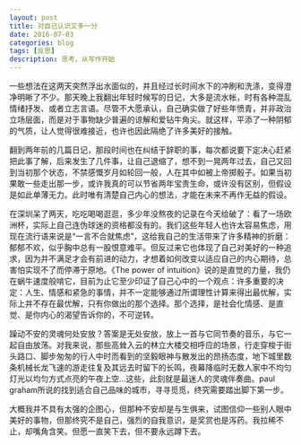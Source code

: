 ```yaml
---
layout: post
title: 对自己认识又多一分
date: 2016-07-03
categories: blog
tags: [反思]
description: 思考，从写作开始
---
```


一些想法在这两天突然浮出水面似的，并且经过长时间水下的冲刷和洗涤，变得澄净明晰了不少。那天晚上我翻出年轻时候写的日记，大多是流水帐，时有各种混乱情绪抒发、或者立志言语。尽管不大愿承认，自己确实做了好些年愤青，并非政治立场层面，而是对于事物缺少普遍的谅解和爱钻牛角尖。就这样，平添了一种阴郁的气质，让人觉得很难接近，也许也因此隔绝了许多美好的接触。

翻到两年前的几篇日记，那段时间也在纠结于辞职的事，每次都说要下定决心赶紧把此事了解，后来发生了几件事，让自己退缩了，想不到一晃两年过去，自己又回到当初那个状态，不禁感慨岁月如轮回一般，人在其中如被上帝掷骰子。如果当初果敢一些走出那一步，或许我真的可以节省两年宝贵生命，或许没有区别，但假设是如此单薄无力。此时唯有清楚自己内心的想法，才能在未来不再作无益的假设。

在深圳呆了两天，吃吃喝喝逛逛，多少年没熬夜的记录在今天给破了：看了一场欧洲杯，实际上自己连伪球迷的资格都没有的。我们这些年轻人也许太容易焦虑，用现在流行语来说是“一言不合就焦虑”，这给我自己的生活带来了许多精神的折磨：郁郁不欢，似乎胸中总有一股恨意难平。但反过来它也体现了自己对美好的一种追求，因为并不满足才会有前进的动力，才想着如何改变以适应自己的内心期待，总害怕实现不了而停滞于原地。《The power of intuition》说的是直觉的力量，我仍在蜗牛速度般啃它，目前为止它至少印证了自己心中的一个观点：许多重要的决定：人生、情感和紧急的事情，并不一定能够通过所谓理性计算来得出最优解，实际上并不存在最优解，只有你做出的那个选择。那个选择，是社会化情感、是直觉、是你内心的渴望告诉你的，不可逆转。

躁动不安的灵魂何处安放？答案是无处安放，放上一首与它同节奏的音乐，与它一起自由放荡。对我来说，那些高耸入云的林立大楼交相呼应的场景，行走穿梭于街头路口、脚步匆匆的行人中时而看到的坚毅眼神与散发出的昂扬态度，地下城里数条机械长龙飞速的游走往复及其远去时留下的长鸣，夜幕降临时无数人家中不均匀灯光以均匀方式点亮的午夜上空...这些，此刻就是最迷人的灵魂伴奏曲。paul graham所说的找到适合自己品味的城市，寻寻觅觅，终究需要踏出脚下第一步。

大概我并不具有太强的企图心，但那种不安却是与生俱来，试图信仰一些别人眼中美好的事物，但那终究不是自己，强烈的自我意识，是奖赏也是泻药。我拉稀不止，却嘴角含笑。但愿一直笑下去，但不要永远蹲下去。
